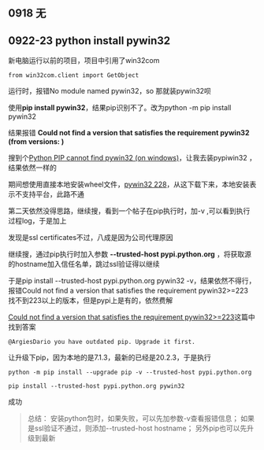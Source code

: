 ## 0918 无

## 0922-23 python install pywin32

新电脑运行以前的项目，项目中引用了win32com

	from win32com.client import GetObject

运行时，报错No module named pywin32，so 那就装pywin32呗

使用**pip install pywin32**，结果pip识别不了。改为python -m pip install pywin32

结果报错 **Could not find a version that satisfies the requirement pywin32 (from versions: )**

搜到个[Python PIP cannot find pywin32 (on windows)](https://stackoverflow.com/questions/40981120/python-pip-cannot-find-pywin32-on-windows)，让我去装pypiwin32
，结果依然一样的

期间想使用直接本地安装wheel文件，[pywin32 228](https://pypi.org/project/pywin32/228/#files)，从这下载下来，本地安装表示不支持平台，此路不通


第二天依然没得思路，继续搜，看到一个帖子在pip执行时，加-v ,可以看到执行过程log，于是加上

发现是ssl certificates不过，八成是因为公司代理原因

继续搜，通过pip执行时加入参数 **--trusted-host pypi.python.org** ，将获取源的hostname加入信任名单，跳过ssl验证得以继续

于是pip install --trusted-host pypi.python.org pywin32 -v，结果依然不得行，报错Could not find a version that satisfies the requirement pywin32>=223
找不到223以上的版本，但是pypi上是有的，依然费解

[Could not find a version that satisfies the requirement pywin32>=223](https://github.com/mhammond/pywin32/issues/1172)这篇中找到答案

	@ArgiesDario you have outdated pip. Upgrade it first.

让升级下pip，因为本地的是7.1.3，最新的已经是20.2.3，于是执行

	python -m pip install --upgrade pip -v --trusted-host pypi.python.org

	pip install --trusted-host pypi.python.org pywin32
	
成功

>总结：
安装python包时，如果失败，可以先加参数-v查看报错信息；
如果是ssl验证不通过，则添加--trusted-host hostname；
另外pip也可以先升级到最新


